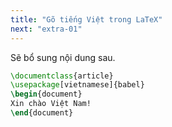 ```yaml
---
title: "Gõ tiếng Việt trong LaTeX"
next: "extra-01"
---
```


Sẽ bổ sung nội dung sau.

```latex
\documentclass{article}
\usepackage[vietnamese]{babel}
\begin{document}
Xin chào Việt Nam!
\end{document}
```
